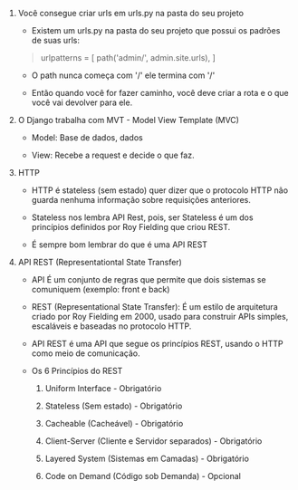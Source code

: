 1. Você consegue criar urls em urls.py na pasta do seu projeto

    - Existem um urls.py na pasta do seu projeto que possui os padrões de suas urls:

    > urlpatterns = [
    >    path('admin/', admin.site.urls),
    > ]

    - O path nunca começa com '/' ele termina com '/'

    - Então quando você for fazer caminho, você deve criar a rota e o que você vai devolver para ele.

2. O Django trabalha com MVT - Model View Template (MVC)

    - Model: Base de dados, dados

    - View: Recebe a request e decide o que faz.

3. HTTP

    - HTTP é stateless (sem estado) quer dizer que o protocolo HTTP não guarda nenhuma informação sobre requisições anteriores.

    - Stateless nos lembra API Rest, pois, ser Stateless é um dos princípios definidos por Roy Fielding que criou REST.

    - É sempre bom lembrar do que é uma API REST

4. API REST (Representationtal State Transfer)

    - API É um conjunto de regras que permite que dois sistemas se comuniquem (exemplo: front e back)

    - REST (Representational State Transfer): É um estilo de arquitetura criado por Roy Fielding em 2000, usado para construir APIs simples, escaláveis e baseadas no protocolo HTTP.

    - API REST é uma API que segue os princípios REST, usando o HTTP como meio de comunicação.

    - Os 6 Princípios do REST

        1. Uniform Interface - Obrigatório

        2. Stateless (Sem estado) - Obrigatório

        3. Cacheable (Cacheável) - Obrigatório

        4. Client-Server (Cliente e Servidor separados) - Obrigatório

        5. Layered System (Sistemas em Camadas) - Obrigatório

        6. Code on Demand (Código sob Demanda) - Opcional